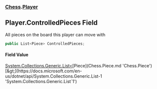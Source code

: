 ### [Chess](Chess.md 'Chess').[Player](Chess.Player.md 'Chess.Player')

## Player.ControlledPieces Field

All pieces on the board this player can move with

```csharp
public List<Piece> ControlledPieces;
```

#### Field Value
[System.Collections.Generic.List&lt;](https://docs.microsoft.com/en-us/dotnet/api/System.Collections.Generic.List-1 'System.Collections.Generic.List`1')[Piece](Chess.Piece.md 'Chess.Piece')[&gt;](https://docs.microsoft.com/en-us/dotnet/api/System.Collections.Generic.List-1 'System.Collections.Generic.List`1')